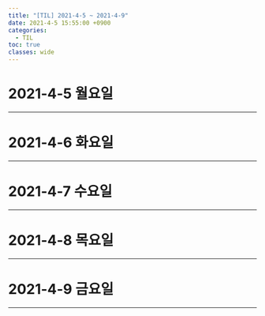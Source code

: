 ```yaml
---
title: "[TIL] 2021-4-5 ~ 2021-4-9"
date: 2021-4-5 15:55:00 +0900
categories:
  - TIL
toc: true
classes: wide
---
```


# 2021-4-5 월요일

---

# 2021-4-6 화요일

---

# 2021-4-7 수요일

---

# 2021-4-8 목요일
  
---

# 2021-4-9 금요일

---